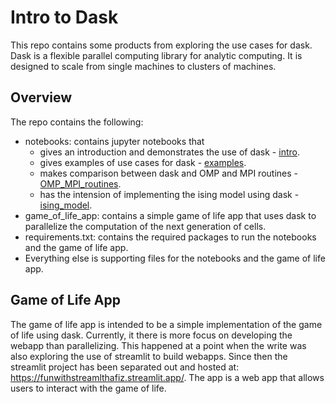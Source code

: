 # Intro to Dask

This repo contains some products from exploring the use cases for dask. Dask is a flexible parallel computing library for analytic computing. It is designed to scale from single machines to clusters of machines.

## Overview

The repo contains the following:

- notebooks: contains jupyter notebooks that
  - gives an introduction and demonstrates the use of dask - [intro](notebooks/1.intro.ipynb).
  - gives examples of use cases for dask - [examples](notebooks/2.examples.ipynb).
  - makes comparison between dask and OMP and MPI routines - [OMP_MPI_routines](notebooks/3.OMP_MPI_routines.ipynb.ipynb).
  - has the intension of implementing the ising model using dask - [ising_model](notebooks/Incomplete_Ising_model.ipynb).
- game_of_life_app: contains a simple game of life app that uses dask to parallelize the computation of the next generation of cells.
- requirements.txt: contains the required packages to run the notebooks and the game of life app.
- Everything else is supporting files for the notebooks and the game of life app.

## Game of Life App

The game of life app is intended to be a simple implementation of the game of life using dask. Currently, it there is more focus on developing the webapp than parallelizing. This happened at a point when the write was also exploring the use of streamlit to build webapps. Since then the streamlit project has been separated out and hosted at: <https://funwithstreamlthafiz.streamlit.app/>. The app is a web app that allows users to interact with the game of life.
